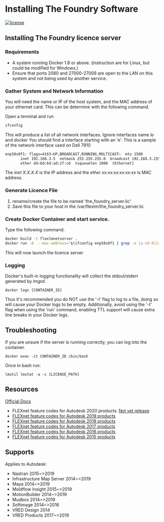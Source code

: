 # Installing The Foundry Software
[![license](https://img.shields.io/github/license/mashape/apistatus.svg)]()

## Installing The Foundry licence server
### Requirements
* A system running Docker 1.8 or above. (instruction are for Linux, but could be modified for Windows.)
* Ensure that ports 2080 and 27000-27009 are open to the LAN on this system and not being used by another service.

### Gather System and Network Information
You will need the name or IP of the host system, and the MAC address of your ethernet card. This can be determine with the following command. 

 Open a terminal and run 
 ```sh
 ifconfig
 ```
 
 This will produce a list of all network interfaces. Ignore interfaces name *lo* and *docker* You should find a interface starting with an 'e'. This is a sample of the network interface used on Dell 7910
 ```sh
 enp58s0f1: flags=4163<UP,BROADCAST,RUNNING,MULTICAST>  mtu 1500
        inet 192.168.3.5  netmask 255.255.255.0  broadcast 192.168.3.255
        ether d4:6d:6d:ad:27:c6  txqueuelen 1000  (Ethernet)
 ```
 
 The *inet X.X.X.X* is the IP address and the *ether xx:xx:xx:xx:xx:xx* is MAC address.
 ### Generate Licence File
 1. rename/create the file to be named 'the_foundry_server.lic'
 2. Save this file to your host in the /var/flexlm/the_foundry_server.lic
 
### Create Docker Container and start service. 
Type the following command. 
```sh
docker build -t flexlmnetserver .
docker run -d  --mac-address="$(ifconfig enp58s0f1 | grep -e [a-z0-9][a-z0-9]:[a-z0-9][a-z0-9]:[a-z0-9][a-z0-9]:[a-z0-9][a-z0-9]:[a-z0-9][a-z0-9]:[a-z0-9][a-z0-9] | awk -F " " '{print $2}')" -h $(ifconfig enp58s0f1 | grep "inet " | awk -F " " '{print $2}') -v /var/flexlm/the_foundry_server.lic:/usr/local/flexlm/licenses/license.dat:ro -p 2080:2080 -p 27000-27009:27000-27009 --restart=always --name flexlmnetserver
```
This will now launch the licence server 


### Logging

Docker's built-in logging functionality will collect the stdout/stderr generated by _lmgrd_. 

    docker logs [CONTAINER_ID]

Thus it's recommended you do NOT use the '-l' flag to log to a file, doing so will cause your Docker logs to be empty.  Additionally, avoid using the '-t' flag when using the 'run' command, enabling TTL support will cause extra line breaks in your Docker logs.

## Troubleshooting

If you are unsure if the server is running correctly, you can log into the container.

    docker exec -it CONTAINER_ID /bin/bash

Once in bash run: 

    lmutil lmstat -a -c [LICENSE_PATH]

## Resources
[Official Docs](https://knowledge.autodesk.com/customer-service/network-license-administration/get-ready-network-license/download-the-network-license-manager)

- FLEXnet feature codes for Autodesk 2020 products: [Not yet release](https://knowledge.autodesk.com/customer-service/network-license-administration/managing-network-licenses/interpreting-your-license-file/feature-codes)
- [FLEXnet feature codes for Autodesk 2019 products](https://knowledge.autodesk.com/customer-service/network-license-administration/managing-network-licenses/interpreting-your-license-file/feature-codes/2019-flexnet-feature-codes)
- [FLEXnet feature codes for Autodesk 2018 products](https://knowledge.autodesk.com/customer-service/network-license-administration/managing-network-licenses/interpreting-your-license-file/feature-codes/2018-flexnet-feature-codes)
- [FLEXnet feature codes for Autodesk 2017 products](https://knowledge.autodesk.com/customer-service/network-license-administration/managing-network-licenses/interpreting-your-license-file/feature-codes/2017-flexnet-feature-codes)
- [FLEXnet feature codes for Autodesk 2016 products](https://knowledge.autodesk.com/customer-service/network-license-administration/managing-network-licenses/interpreting-your-license-file/feature-codes/2016-flexnet-feature-codes)
- [FLEXnet feature codes for Autodesk 2015 products](https://knowledge.autodesk.com/customer-service/network-license-administration/managing-network-licenses/interpreting-your-license-file/feature-codes/2015-flexnet-feature-codes)

## Supports
Applies to Autodesk:

- Nastran 2015~>2019
- Infrastructure Map Server 2014~>2019
- Maya 2014~>2019
- Moldflow Insight 2015~>2019
- MotionBuilder 2014~>2019
- Mudbox 2014~>2019
- Softimage 2014~>2016
- VRED Design 2014
- VRED Products 2017~>2019
